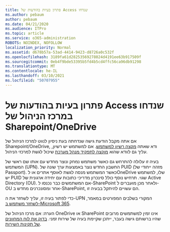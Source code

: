 ```yaml
---
title: פתרון בעיות בהודעות של Access שנדחו
ms.author: pebaum
author: pebaum
ms.date: 04/21/2020
ms.audience: ITPro
ms.topic: article
ms.service: o365-administration
ROBOTS: NOINDEX, NOFOLLOW
localization_priority: Normal
ms.assetid: d678b57a-53ad-4414-9423-d8726a0c532f
ms.openlocfilehash: 3189fa61d28253569278024d4191ee63b917509f
ms.sourcegitcommit: 0eb4f9bde53395b5fd4b5cd4ffc56ca96db91298
ms.translationtype: MT
ms.contentlocale: he-IL
ms.lasthandoff: 03/10/2021
ms.locfileid: "50707955"
---
```

# <a name="troubleshoot-access-denied-messages-in-sharepointonedrive-admin-center"></a>פתרון בעיות בהודעות של Access שנדחו במרכז הניהול של Sharepoint/OneDrive

אם אתה מקבל הודעת גישה שנדחתה בעת ניסיון לנווט למרכז הניהול של Sharepoint/OneDrive, ודא שאתה [מקצה רשיון למשתמש](https://docs.microsoft.com/microsoft-365/admin/add-users/add-users). אם למשתמש יש רשיון, עליך גם לוודא שהוא [מוקצה לתפקיד מנהל מערכת](https://docs.microsoft.com/microsoft-365/admin/add-users/about-admin-roles) שיכול לגשת למרכזי הניהול.

בעיה זו עלולה להתרחש גם כאשר משתמש נמחק ונוצר מחדש עם אותו שם ראשי של המשתמש (UPN). החשבון החדש נוצר באמצעות ערך שונה של PUID (מזהה ייחודי של Passport). כאשר המשתמש מנסה לגשת לאוסף אתרים או לOneDrive שלו, למשתמש יש PUID שגוי. תרחיש נוסף כולל סינכרון מדריכי כתובות עם יחידה ארגונית של Active Directory (OU). אם המשתמשים כבר נכנסו ל-SharePoint ולאחר מכן מועברים ל-OU אחר ומסונכרנים מחדש ב-SharePoint, הם עשויים להיתקל בבעיה זו.

כדי לפתור בעיה זו, עליך לשחזר את ה-UPN המקורי בשלבים המפורטים במאמר, [לשחזר משתמש ב-Microsoft 365](https://docs.microsoft.com/microsoft-365/admin/add-users/restore-user).

הערה: אם מרכז הניהול של OneDrive או SharePoint אינו זמין למשתמשים מרובים שהיו ברשותם גישה בעבר, ייתכן שקיימת בעיה של שירות זמני.  [בדוק את לוח המחוונים של תקינות השירות](https://portal.office.com/adminportal/home#/servicehealth).


